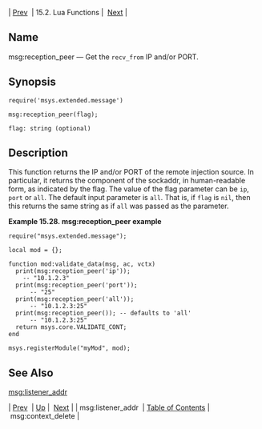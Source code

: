 | [Prev](lua.ref.msg_listener_addr)  | 15.2. Lua Functions |  [Next](lua.ref.msg_context_delete.php) |

<a name="lua.ref.msg_reception_peer"></a>
## Name

msg:reception_peer — Get the `recv_from` IP and/or PORT.

<a name="idp24264912"></a>
## Synopsis

`require('msys.extended.message')`

`msg:reception_peer(flag);`

`flag: string (optional)`<a name="idp24268320"></a>
## Description

This function returns the IP and/or PORT of the remote injection source. In particular, it returns the component of the sockaddr, in human-readable form, as indicated by the flag. The value of the flag parameter can be `ip`, `port` or `all`. The default input parameter is `all`. That is, if `flag` is `nil`, then this returns the same string as if `all` was passed as the parameter.

<a name="lua.ref.msg_reception_peer.example"></a>

**Example 15.28. msg:reception_peer example**

```
require("msys.extended.message");

local mod = {};

function mod:validate_data(msg, ac, vctx)
  print(msg:reception_peer('ip'));
    -- "10.1.2.3"
  print(msg:reception_peer('port'));
      -- "25"
  print(msg:reception_peer('all'));
      -- "10.1.2.3:25"
  print(msg:reception_peer()); -- defaults to 'all'
      -- "10.1.2.3:25"
  return msys.core.VALIDATE_CONT;
end

msys.registerModule("myMod", mod);
```

<a name="idp24275888"></a>
## See Also

[msg:listener_addr](lua.ref.msg_listener_addr "msg:listener_addr")

| [Prev](lua.ref.msg_listener_addr)  | [Up](lua.function.details.php) |  [Next](lua.ref.msg_context_delete.php) |
| msg:listener_addr  | [Table of Contents](index) |  msg:context_delete |

